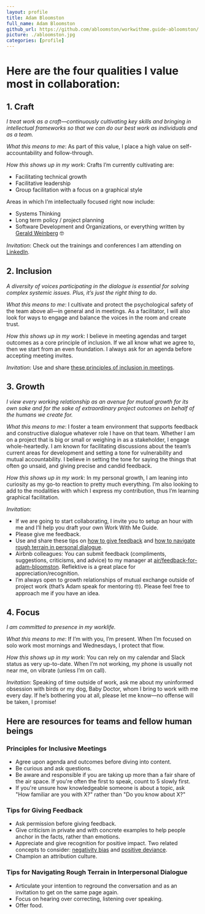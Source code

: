 ```yaml
---
layout: profile
title: Adam Bloomston
full_name: Adam Bloomston
github_url: https://github.com/abloomston/workwithme.guide-abloomston/
picture: ./abloomston.jpg
categories: [profile]
---
```


# Here are the four qualities I value most in collaboration:

## 1. Craft

_I treat work as a craft—continuously cultivating key skills and bringing in intellectual frameworks so that we can do our best work as individuals and as a team._

_What this means to me_: As part of this value, I place a high value on self-accountability and follow-through. 

_How this shows up in my work_: Crafts I’m currently cultivating are:

* Facilitating technical growth
* Facilitative leadership
* Group facilitation with a focus on a graphical style

Areas in which I’m intellectually focused right now include:

* Systems Thinking
* Long term policy / project planning
* Software Development and Organizations, or everything written by [Gerald Weinberg](https://en.wikipedia.org/wiki/Gerald_Weinberg) 🤓

_Invitation_: Check out the trainings and conferences I am attending on [LinkedIn](https://www.linkedin.com/in/adam-bloomston/).

## 2. Inclusion

_A diversity of voices participating in the dialogue is essential for solving complex systemic issues. Plus, it’s just the right thing to do._

_What this means to me_: I cultivate and protect the psychological safety of the team above all—in general and in meetings. As a facilitator, I will also look for ways to engage and balance the voices in the room and create trust.

_How this shows up in my work_: I believe in meeting agendas and target outcomes as a core principle of inclusion. If we all know what we agree to, then we start from an even foundation. I always ask for an agenda before accepting meeting invites.

_Invitation_: Use and share [these principles of inclusion in meetings](#principles-for-inclusive-meetings).

## 3. Growth

_I view every working relationship as an avenue for mutual growth for its own sake and for the sake of extraordinary project outcomes on behalf of the humans we create for._

_What this means to me_: I foster a team environment that supports feedback and constructive dialogue whatever role I have on that team. Whether I am on a project that is big or small or weighing in as a stakeholder, I engage whole-heartedly. I am known for facilitating discussions about the team’s current areas for development and setting a tone for vulnerability and mutual accountability. I believe in setting the tone for saying the things that often go unsaid, and giving precise and candid feedback.

_How this shows up in my work_: In my personal growth, I am leaning into curiosity as my go-to reaction to pretty much everything. I’m also looking to add to the modalities with which I express my contribution, thus I’m learning graphical facilitation.

_Invitation_:

* If we are going to start collaborating, I invite you to setup an hour with me and I’ll help you draft your own Work With Me Guide.
* Please give me feedback.
* Use and share these tips on [how to give feedback](#tips-for-giving-feedback) and [how to navigate rough terrain in personal dialogue](#tips-for-navigating-rough-terrain-in-interpersonal-dialogue).
* Airbnb colleagues: You can submit feedback (compliments, suggestions, criticisms, and advice) to my manager at [air/feedback-for-adam-bloomston](https://air/feedback-for-adam-bloomston). Reflektive is a great place for appreciation/recognition.
* I’m always open to growth relationships of mutual exchange outside of project work (that’s Adam speak for mentoring 🤓). Please feel free to approach me if you have an idea.

## 4. Focus

_I am committed to presence in my worklife._

_What this means to me_: If I’m with you, I’m present. When I’m focused on solo work most mornings and Wednesdays, I protect that flow.

_How this shows up in my work_: You can rely on my calendar and Slack status as very up-to-date. When I’m not working, my phone is usually not near me, on vibrate (unless I’m on call).

_Invitation_: Speaking of time outside of work, ask me about my uninformed obsession with birds or my dog, Baby Doctor, whom I bring to work with me every day. If he’s bothering you at all, please let me know—no offense will be taken, I promise!

## Here are resources for teams and fellow human beings

### Principles for Inclusive Meetings

* Agree upon agenda and outcomes before diving into content.
* Be curious and ask questions.
* Be aware and responsible if you are taking up more than a fair share of the air space. If you're often the first to speak, count to 5 slowly first.
* If you're unsure how knowledgeable someone is about a topic, ask "How familiar are you with X?" rather than "Do you know about X?"

### Tips for Giving Feedback

* Ask permission before giving feedback.
* Give criticism in private and with concrete examples to help people anchor in the facts, rather than emotions.
* Appreciate and give recognition for positive impact. Two related concepts to consider: [negativity bias](https://en.wikipedia.org/wiki/Negativity_bias) and [positive deviance](https://en.wikipedia.org/wiki/Positive_deviance).
* Champion an attribution culture.

### Tips for Navigating Rough Terrain in Interpersonal Dialogue

* Articulate your intention to reground the conversation and as an invitation to get on the same page again.
* Focus on hearing over correcting, listening over speaking.
* Offer food.
